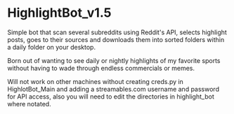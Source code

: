 # HighlightBot_v1.5

Simple bot that scan several subreddits using Reddit's API, selects highlight posts, goes to their sources and downloads them into sorted folders within a daily folder on your desktop. 

Born out of wanting to see daily or nightly highlights of my favorite sports without having to wade through endless commercials or memes.

Will not work on other machines without creating creds.py in HighlotBot_Main and adding a streamables.com username and password for API access, also you will need to edit the directories in highlight_bot where notated.

